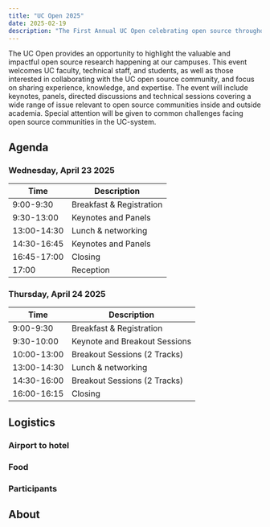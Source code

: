 ```yaml
---
title: "UC Open 2025"
date: 2025-02-19
description: "The First Annual UC Open celebrating open source throughout the UC system:  23 & 24 April 2025 – Santa Clara, CA"
---
```


The UC Open provides an opportunity to highlight the valuable and impactful open source research happening at our campuses. This event welcomes UC faculty, technical staff, and students, as well as those interested in collaborating with the UC open source community, and focus on sharing experience, knowledge, and expertise. The event will include keynotes, panels, directed discussions and technical sessions covering a wide range of issue relevant to open source communities inside and outside academia. Special attention will be given to common challenges facing open source communities in the UC-system.

## Agenda

### Wednesday, April 23 2025

| Time        | Description              |
| ----------- | ------------------------ |
| 9:00-9:30   | Breakfast & Registration |
| 9:30-13:00  | Keynotes and Panels      |
| 13:00-14:30 | Lunch & networking       |
| 14:30-16:45 | Keynotes and Panels      |
| 16:45-17:00 | Closing                  |
| 17:00       | Reception                |

### Thursday, April 24 2025

| Time        | Description                   |
| ----------- | ----------------------------- |
| 9:00-9:30   | Breakfast & Registration      |
| 9:30-10:00  | Keynote and Breakout Sessions |
| 10:00-13:00 | Breakout Sessions (2 Tracks)  |
| 13:00-14:30 | Lunch & networking            |
| 14:30-16:00 | Breakout Sessions (2 Tracks)  |
| 16:00-16:15 | Closing                       |

## Logistics

### Airport to hotel

### Food

### Participants

## About
